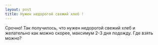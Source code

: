```yaml
---
layout: post 
title: Нужен недорогой свежий хлеб ! 
--- 
```

Срочно! Так получилось, что нужен недорогой свежий хлеб и желательно как можно скорее, максимум 2-3 дня подожду. Где взять можно?